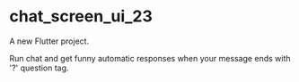 # chat_screen_ui_23

A new Flutter project.

Run chat and get funny automatic responses when your message ends with '?' question tag.
